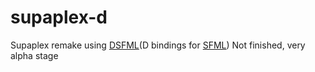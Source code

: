 # supaplex-d
Supaplex remake using [DSFML](https://github.com/Jebbs/DSFML/)(D bindings for [SFML](http://http://www.sfml-dev.org/))
Not finished, very alpha stage
